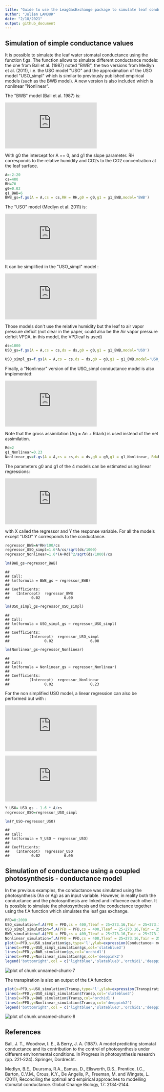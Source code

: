 ```yaml
---
title: "Guide to use the LeagGasExchange package to simulate leaf conductance"
author: "Julien LAMOUR"
date: "2/18/2021"
output: github_document
---
```






## Simulation of simple conductance values

It is possible to simulate the leaf water stomatal conductance using the function f.gs. The function allows to simulate different conductance models: the one from Ball et al. (1987) noted "BWB", the two versions from Medlyn et al. (2011), i.e. the USO model "USO" and the approximation of the USO model "USO_simpl" which is similar to previously published empirical models (such as the BWB model). A new version is also included which is nonlinear "Nonlinear". 

The "BWB" model (Ball et al. 1987) is:

![equation](https://latex.codecogs.com/gif.latex?g_%7Bsw%7D%3Dg_0&plus;g_1*A_n*RH/CO_%7B2s%7D)

With g0 the intercept for A == 0, and g1 the slope parameter. RH corresponds to the relative humidity and CO2s to the CO2 concentration at the leaf surface. 



```r
A=-2:20
cs=400
RH=70
g0=0.02
g1_BWB=6
BWB_gs=f.gs(A = A,cs = cs,RH = RH,g0 = g0,g1 = g1_BWB,model='BWB')
```

The "USO" model (Medlyn et al. 2011) is: 

![equation](https://latex.codecogs.com/gif.latex?g_%7Bsw%7D%3Dg_0&plus;1.6%281&plus;g_1%5Cfrac%7BA_n%7D%7BCO_%7B2s%7D%5Csqrt%7BVPD_%7Bleaf%7D%7D%7D%29)

It can be simplified in the "USO_simpl" model :  

![equation](https://latex.codecogs.com/gif.latex?g_%7Bsw%7D%3Dg_0&plus;1.6g_1%5Cfrac%7BA_n%7D%7BCO_%7B2s%7D%5Csqrt%7BVPD_%7Bleaf%7D%7D%7D)

Those models don't use the relative humidity but the leaf to air vapor pressure deficit (not clear in the paper, could also be the Air vapor pressure deficit VPDA, in this model, the VPDleaf is used)



```r
ds=1000
USO_gs=f.gs(A = A,cs = cs,ds = ds,g0 = g0,g1 = g1_BWB,model='USO')
```


```r
USO_simpl_gs=f.gs(A = A,cs = cs,ds = ds,g0 = g0,g1 = g1_BWB,model='USO_simpl')
```

Finally, a "Nonlinear" version of the USO_simpl conductance model is also implemented: 

![equation](https://latex.codecogs.com/gif.latex?g_%7Bsw%7D%3Dg_0&plus;1.6%281&plus;g_1%5Cfrac%7BA_g%5E2%7D%7BCO_%7B2s%7D%5Csqrt%7BVPD_%7Bleaf%7D%7D%7D%29)

Note that the gross assimilation (Ag = An + Rdark) is used instead of the net assimilation. 



```r
Rd=2
g1_Nonlinear=0.23
Nonlinear_gs=f.gs(A = A,cs = cs,ds = ds,g0 = g0,g1 = g1_Nonlinear, Rd=Rd,model='Nonlinear')
```

The parameters g0 and g1 of the 4 models can be estimated using linear regressions:

![equation](https://latex.codecogs.com/gif.latex?Y%3Dg_0&plus;g_1X)

with X called the regressor and Y the response variable. For all the models except "USO" Y corresponds to the conductance. 



```r
regressor_BWB=A*RH/100/cs
regressor_USO_simpl=1.6*A/cs/sqrt(ds/1000)
regressor_Nonlinear=1.6*(A+Rd)^2/sqrt(ds/1000)/cs

lm(BWB_gs~regressor_BWB)
```

```
## 
## Call:
## lm(formula = BWB_gs ~ regressor_BWB)
## 
## Coefficients:
##   (Intercept)  regressor_BWB  
##          0.02           6.00
```

```r
lm(USO_simpl_gs~regressor_USO_simpl)
```

```
## 
## Call:
## lm(formula = USO_simpl_gs ~ regressor_USO_simpl)
## 
## Coefficients:
##         (Intercept)  regressor_USO_simpl  
##                0.02                 6.00
```

```r
lm(Nonlinear_gs~regressor_Nonlinear)
```

```
## 
## Call:
## lm(formula = Nonlinear_gs ~ regressor_Nonlinear)
## 
## Coefficients:
##         (Intercept)  regressor_Nonlinear  
##                0.02                 0.23
```


For the non simplified USO model, a linear regression can also be performed but with : 

![equation](https://latex.codecogs.com/gif.latex?Y%3Dg_%7Bsw%7D-%5Cfrac%7B1.6A_n%7D%7BCO_%7B2s%7D%7D)

![equation](https://latex.codecogs.com/gif.latex?X%3D%5Cfrac%7B1.6A_n%7D%7B%5Csqrt%7BVPD_%7Bleaf%7D%7DCO_%7B2s%7D%7D)




```r
Y_USO= USO_gs - 1.6 * A/cs
regressor_USO=regressor_USO_simpl

lm(Y_USO~regressor_USO)
```

```
## 
## Call:
## lm(formula = Y_USO ~ regressor_USO)
## 
## Coefficients:
##   (Intercept)  regressor_USO  
##          0.02           6.00
```

## Simulation of conductance using a coupled photosynthesis - conductance model

In the previous examples, the conductance was simulated using the photosynthesis (An or Ag) as an input variable. However, in reality both the conductance and the photosynthesis are linked and influence each other. It is possible to simulate the photosynthesis and the conductance together using the f.A function which simulates the leaf gas exchange.



```r
PFD=0:2000
USO_simulation=f.A(PFD = PFD,cs = 400,Tleaf = 25+273.16,Tair = 25+273.16,RH = 70,param = f.make.param(g0=0.02,g1=3,model.gs = "USO"))
USO_simpl_simulation=f.A(PFD = PFD,cs = 400,Tleaf = 25+273.16,Tair = 25+273.16,RH = 70,param = f.make.param(g0=0.02,g1=2.67,model.gs = "USO_simpl"))
BWB_simulation=f.A(PFD = PFD,cs = 400,Tleaf = 25+273.16,Tair = 25+273.16,RH = 70,param = f.make.param(g0=0.02,g1=5,model.gs = "BWB"))
Nonlinear_simulation=f.A(PFD = PFD,cs = 400,Tleaf = 25+273.16,Tair = 25+273.16,RH = 70,param = f.make.param(g0=0.02,g1=0.23,model.gs = "Nonlinear",VcmaxRef=55,RdRef=0.015*55,JmaxRef=1.67*55,TpRef = 20,TBM = "CLM4.5"))
plot(x=PFD,y=USO_simulation$gs,type='l',ylab=expression(Conductance~ mol~m^-2~s^-1),col='lightblue')
lines(x=PFD,y=USO_simpl_simulation$gs,col='slateblue3')
lines(x=PFD,y=BWB_simulation$gs,col='orchid1')
lines(x=PFD,y=Nonlinear_simulation$gs,col='deeppink2')
legend('bottomright',col = c('lightblue','slateblue3','orchid1','deeppink2'),lty = c(1,1,1,1),legend=c("USO","USO_simpl","BWB","Nonlinear"))
```

![plot of chunk unnamed-chunk-7](Simulation_of_leaf_conductance_files/unnamed-chunk-7-1.png)

The transpiration is also an output of the f.A function:


```r
plot(x=PFD,y=USO_simulation$Transp,type='l',ylab=expression(Transpiration~ mL~m^-2~s^-1),col='lightblue')
lines(x=PFD,y=USO_simpl_simulation$Transp,col='slateblue3')
lines(x=PFD,y=BWB_simulation$Transp,col='orchid1')
lines(x=PFD,y=Nonlinear_simulation$Transp,col='deeppink2')
legend('bottomright',col = c('lightblue','slateblue3','orchid1','deeppink2'),lty = c(1,1,1,1),legend=c("USO","USO_simpl","BWB","Nonlinear"))
```

![plot of chunk unnamed-chunk-8](Simulation_of_leaf_conductance_files/unnamed-chunk-8-1.png)



## References
Ball, J. T., Woodrow, I. E., & Berry, J. A. (1987). A model predicting stomatal conductance and its contribution to the control of photosynthesis under different environmental conditions. In Progress in photosynthesis research (pp. 221-224). Springer, Dordrecht.

Medlyn, B.E., Duursma, R.A., Eamus, D., Ellsworth, D.S., Prentice, I.C., Barton, C.V.M., Crous, K.Y., De Angelis, P., Freeman, M. and Wingate, L. (2011), Reconciling the optimal and empirical approaches to modelling stomatal conductance. Global Change Biology, 17: 2134-2144. 

